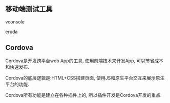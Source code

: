 ## 移动端测试工具

vconsole

eruda

## Cordova

Cordova是开发跨平台web App的工具, 使用前端技术来开发App, 可以节省成本和快速发布.

Cordova的底层逻辑是:HTML+CSS搭建页面, 使用JS和原生平台交互来展示原生平台的功能.

Cordova所有功能是建立在各种插件上的, 所以插件开发是Cordova开发的重点.

